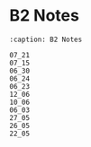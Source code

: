 # B2 Notes

```{toctree}
:caption: B2 Notes

07_21
07_15
06_30
06_24
06_23
12_06
10_06
06_03
27_05
26_05
22_05
```